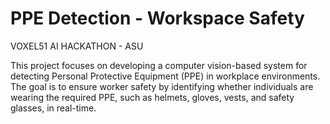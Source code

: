 # PPE Detection - Workspace Safety
VOXEL51 AI HACKATHON - ASU

This project focuses on developing a computer vision-based system for detecting Personal Protective Equipment (PPE) in workplace environments. The goal is to ensure worker safety by identifying whether individuals are wearing the required PPE, such as helmets, gloves, vests, and safety glasses, in real-time.

